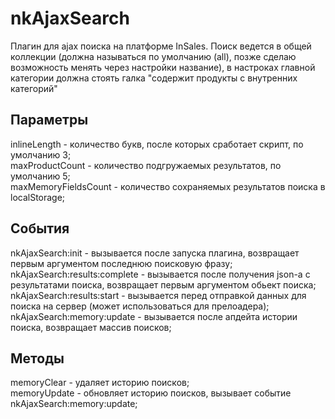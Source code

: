 # nkAjaxSearch

Плагин для ajax поиска на платформе InSales.
Поиск ведется в общей коллекции (должна называться по умолчанию (all), позже сделаю возможность менять через настройки название), в настроках главной категории должна стоять галка "содержит продукты с внутренних категорий"

## Параметры 
inlineLength - количество букв, после которых сработает скрипт, по умолчанию 3;<br/>
maxProductCount - количество подгружаемых результатов, по умолчанию 5;<br/>
maxMemoryFieldsCount - количество сохраняемых результатов поиска в localStorage;<br/>

## События
nkAjaxSearch:init - вызывается после запуска плагина, возвращает первым аргументом последнюю поисковую фразу;<br/>
nkAjaxSearch:results:complete - вызывается после получения json-а с результатами поиска, возвращает первым аргументом обьект поиска;<br/>
nkAjaxSearch:results:start - вызывается перед отправкой данных для поиска на сервер (может использоваться для прелоадера);<br/>
nkAjaxSearch:memory:update - вызывается после апдейта истории поиска, возвращает массив поисков;<br/>

## Методы
memoryClear - удаляет историю поисков;<br/>
memoryUpdate - обновляет историю поисков, вызывает событие nkAjaxSearch:memory:update;<br/>
